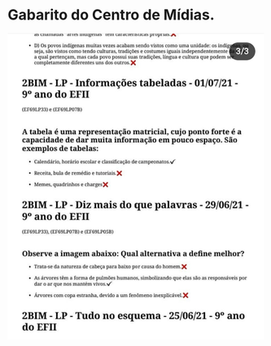 # Gabarito do Centro de Mídias.

![alt text](https://raw.githubusercontent.com/galvani-marcelo/CMSP/main/gabarito.jpg)
